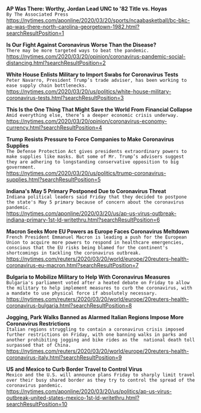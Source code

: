 **AP Was There: Worthy, Jordan Lead UNC to '82 Title vs. Hoyas**\
`By The Associated Press`\
https://nytimes.com/aponline/2020/03/20/sports/ncaabasketball/bc-bkc-ap-was-there-north-carolina-georgetown-1982.html?searchResultPosition=1

**Is Our Fight Against Coronavirus Worse Than the Disease?**\
`There may be more targeted ways to beat the pandemic.`\
https://nytimes.com/2020/03/20/opinion/coronavirus-pandemic-social-distancing.html?searchResultPosition=2

**White House Enlists Military to Import Swabs for Coronavirus Tests**\
`Peter Navarro, President Trump’s trade adviser, has been working to ease supply chain bottlenecks.`\
https://nytimes.com/2020/03/20/us/politics/white-house-military-coronavirus-tests.html?searchResultPosition=3

**This Is the One Thing That Might Save the World From Financial Collapse**\
`Amid everything else, there’s a deeper economic crisis underway.`\
https://nytimes.com/2020/03/20/opinion/coronavirus-economy-currency.html?searchResultPosition=4

**Trump Resists Pressure to Force Companies to Make Coronavirus Supplies**\
`The Defense Protection Act gives presidents extraordinary powers to make supplies like masks. But some of Mr. Trump’s advisers suggest they are adhering to longstanding conservative opposition to big government.`\
https://nytimes.com/2020/03/20/us/politics/trump-coronavirus-supplies.html?searchResultPosition=5

**Indiana's May 5 Primary Postponed Due to Coronavirus Threat**\
`Indiana political leaders said Friday that they decided to postpone the state's May 5 primary because of concern about the coronavirus pandemic.`\
https://nytimes.com/aponline/2020/03/20/us/ap-us-virus-outbreak-indiana-primary-1st-ld-writethru.html?searchResultPosition=6

**Macron Seeks More EU Powers as Europe Faces Coronavirus Meltdown**\
`French President Emmanuel Macron is leading a push for the European Union to acquire more powers to respond in healthcare emergencies, conscious that the EU risks being blamed for the continent's shortcomings in tackling the coronavirus outbreak.`\
https://nytimes.com/reuters/2020/03/20/world/europe/20reuters-health-coronavirus-eu-macron.html?searchResultPosition=7

**Bulgaria to Mobilize Military to Help With Coronavirus Measures**\
`Bulgaria's parliament voted after a heated debate on Friday to allow the military to help implement measures to curb the coronavirus, with a mandate to use physical force if absolutely necessary.`\
https://nytimes.com/reuters/2020/03/20/world/europe/20reuters-health-coronavirus-bulgaria.html?searchResultPosition=8

**Jogging, Park Walks Banned as Alarmed Italian Regions Impose More Coronavirus Restrictions**\
`Italian regions struggling to contain a coronavirus crisis imposed further restrictions on Friday, with one banning walks in parks and another prohibiting jogging and bike rides as the  national death toll surpassed that of China.`\
https://nytimes.com/reuters/2020/03/20/world/europe/20reuters-health-coronavirus-italy.html?searchResultPosition=9

**US and Mexico to Curb Border Travel to Control Virus**\
`Mexico and the U.S. will announce plans Friday to sharply limit travel over their busy shared border as they try to control the spread of the coronavirus pandemic. `\
https://nytimes.com/aponline/2020/03/20/us/politics/ap-us-virus-outbreak-united-states-mexico-1st-ld-writethru.html?searchResultPosition=10

